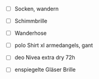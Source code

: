 
- [ ] Socken, wandern 
- [ ] Schimmbrille 
- [ ] Wanderhose
- [ ] polo Shirt xl armedangels, gant 
- [ ] deo Nivea extra dry 72h
- [ ] enspiegelte Gläser Brille 



